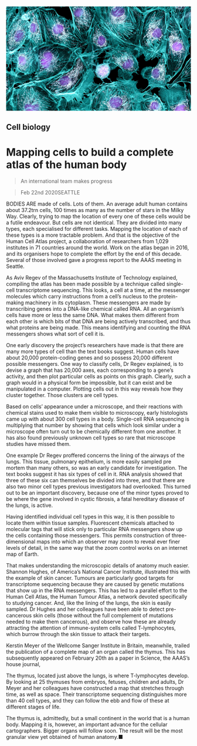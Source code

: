 ![](./images/20200222_STP002.jpg)

## Cell biology

# Mapping cells to build a complete atlas of the human body

> An international team makes progress

> Feb 22nd 2020SEATTLE

BODIES ARE made of cells. Lots of them. An average adult human contains about 37.2trn cells, 100 times as many as the number of stars in the Milky Way. Clearly, trying to map the location of every one of these cells would be a futile endeavour. But cells are not identical. They are divided into many types, each specialised for different tasks. Mapping the location of each of these types is a more tractable problem. And that is the objective of the Human Cell Atlas project, a collaboration of researchers from 1,029 institutes in 71 countries around the world. Work on the atlas began in 2016, and its organisers hope to complete the effort by the end of this decade. Several of those involved gave a progress report to the AAAS meeting in Seattle.

As Aviv Regev of the Massachusetts Institute of Technology explained, compiling the atlas has been made possible by a technique called single-cell transcriptome sequencing. This looks, a cell at a time, at the messenger molecules which carry instructions from a cell’s nucleus to the protein-making machinery in its cytoplasm. These messengers are made by transcribing genes into a DNA-like chemical called RNA. All an organism’s cells have more or less the same DNA. What makes them different from each other is which bits of that DNA are being actively transcribed, and thus what proteins are being made. This means identifying and counting the RNA messengers shows what sort of cell it is.

One early discovery the project’s researchers have made is that there are many more types of cell than the text books suggest. Human cells have about 20,000 protein-coding genes and so possess 20,000 different possible messengers. One way to classify cells, Dr Regev explained, is to devise a graph that has 20,000 axes, each corresponding to a gene’s activity, and then plot particular cells as points on this graph. Clearly, such a graph would in a physical form be impossible, but it can exist and be manipulated in a computer. Plotting cells out in this way reveals how they cluster together. Those clusters are cell types.

Based on cells’ appearance under a microscope, and their reactions with chemical stains used to make them visible to microscopy, early histologists came up with about 300 cell types in a body. Single-cell RNA sequencing is multiplying that number by showing that cells which look similar under a microscope often turn out to be chemically different from one another. It has also found previously unknown cell types so rare that microscope studies have missed them.

One example Dr Regev proffered concerns the lining of the airways of the lungs. This tissue, pulmonary epithelium, is more easily sampled pre mortem than many others, so was an early candidate for investigation. The text books suggest it has six types of cell in it. RNA analysis showed that three of these six can themselves be divided into three, and that there are also two minor cell types previous investigators had overlooked. This turned out to be an important discovery, because one of the minor types proved to be where the gene involved in cystic fibrosis, a fatal hereditary disease of the lungs, is active.

Having identified individual cell types in this way, it is then possible to locate them within tissue samples. Fluorescent chemicals attached to molecular tags that will stick only to particular RNA messengers show up the cells containing those messengers. This permits construction of three-dimensional maps into which an observer may zoom to reveal ever finer levels of detail, in the same way that the zoom control works on an internet map of Earth.

That makes understanding the microscopic details of anatomy much easier. Shannon Hughes, of America’s National Cancer Institute, illustrated this with the example of skin cancer. Tumours are particularly good targets for transcriptome sequencing because they are caused by genetic mutations that show up in the RNA messengers. This has led to a parallel effort to the Human Cell Atlas, the Human Tumour Atlas, a network devoted specifically to studying cancer. And, like the lining of the lungs, the skin is easily sampled. Dr Hughes and her colleagues have been able to detect pre-cancerous skin cells (those without the full complement of mutations needed to make them cancerous), and observe how these are already attracting the attention of immune-system cells called T-lymphocytes, which burrow through the skin tissue to attack their targets.

Kerstin Meyer of the Wellcome Sanger Institute in Britain, meanwhile, trailed the publication of a complete map of an organ called the thymus. This has subsequently appeared on February 20th as a paper in Science, the AAAS’s house journal,

The thymus, located just above the lungs, is where T-lymphocytes develop. By looking at 25 thymuses from embryos, fetuses, children and adults, Dr Meyer and her colleagues have constructed a map that stretches through time, as well as space. Their transcriptome sequencing distinguishes more than 40 cell types, and they can follow the ebb and flow of these at different stages of life.

The thymus is, admittedly, but a small continent in the world that is a human body. Mapping it is, however, an important advance for the cellular cartographers. Bigger organs will follow soon. The result will be the most granular view yet obtained of human anatomy.■